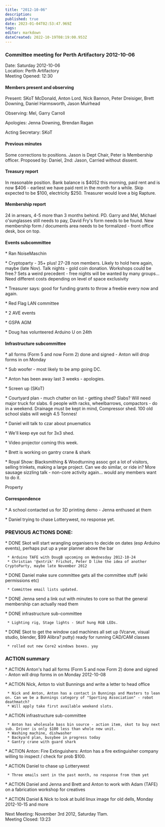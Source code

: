 ```yaml
---
title: "2012-10-06"
description: 
published: true
date: 2023-01-04T02:53:47.969Z
tags: 
editor: markdown
dateCreated: 2022-10-19T08:19:00.953Z
---
```


### Committee meeting for Perth Artifactory 2012-10-06

Date: Saturday 2012-10-06  
Location: Perth Artifactory  
Meeting Opened: 12:30

#### Members present and observing

Present: SKoT McDonald, Anton Lord, Nick Bannon, Peter Dreisiger, Brett Downing, Daniel Harmsworth, Jason Muirhead

Observing: Mel, Garry Carroll

Apologies: Jenna Downing, Brendan Ragan

Acting Secretary: SKoT

#### Previous minutes

Some corrections to positions. Jason is Dept Chair, Peter is Membership officer. Proposed by: Daniel, 2nd: Jason, Carried without dissent.

#### Treasury report

In reasonable position. Bank balance is \$4052 this morning, paid rent and is now \$406 - earliest we have paid rent in the month for a while. Skip expected to be \$100, electricity \$250. Treasurer would love a big Rapture.

#### Membership report

24 in arrears, 4-5 more than 3 months behind. PD. Garry and Mel, Michael o'sunglasses still needs to pay, David Fry's form needs to be found. New membership form / documents area needs to be formalized - front office desk, box on top.

#### Events subcommittee

\* Ran NoiseMaschin

\* Cryptoparty - 35+ plus! 27-28 non members. Likely to hold here again, maybe (late Nov). Talk nights - gold coin donation. Workshops could be free.? Sets a weird precedent - free nights will be wanted by many groups... Need different costs depending on level of space exclusivity

\* Treasurer says: good for funding grants to throw a freebie every now and again.

\* Red Flag LAN committee

\* 2 AVE events

\* GSPA AGM

\* Doug has volunteered Arduino U on 24th

#### Infrastructure subcommittee

\* all forms (Form 5 and now Form 2) done and signed - Anton will drop forms in on Monday

\* Sub woofer - most likely to be amp going DC.

\* Anton has been away last 3 weeks - apologies.

\* Screen up (SKoT)

\* Courtyard plan - much chatter on list - getting shed? Slabs? Will need major truck for slabs. 6 people with racks, wheelbarrows, compactors - do in a weekend. Drainage must be kept in mind, Compressor shed. 100 old school slabs will weigh 4.5 Tonnes!

\* Daniel will talk to czar about pnuematics

\* We'll keep eye out for 3x3 shed.

\* Video projector coming this week.

\* Brett is working on gantry crane & shark

\* Royal Show: Blacksmithing & Woodturning assoc got a lot of visitors, selling trinkets, making a large project. Can we do similar, or ride in? More sausage sizzling talk - non-core activity again... would any members want to do it.

Property

#### Correspondence

\* A school contacted us for 3D printing demo - Jenna enthused at them

\* Daniel trying to chase Lotterywest, no response yet.

### PREVIOUS ACTIONS DONE:

\* DONE Skot will start wrangling organisers to decide on dates (esp Arduino events), perhaps put up a year planner above the bar

     * Arduino TAFE with DougB upcoming on Wednesday 2012-10-24
     * Christian '@xntrik' Frichot, Peter D like the idea of another CryptoParty, maybe late November 2012

\* DONE Daniel make sure committee gets all the committee stuff (wiki permissions etc)

     * Committee email lists updated.

\* DONE Jenna send a link out with minutes to core so that the general membership can actually read them

\* DONE infrastructure sub-committee

     * Lighting rig, Stage lights - SKoT hung RGB LEDs. 

\* DONE Skot to get the window cad machines all set up (Vcarve, visual studio, blender, \$99 Alibra? putty) ready for running CAD/CAM classes

     * rolled out new Core2 windows boxes. yay

### ACTION summary

\* ACTION Anton's had all forms (Form 5 and now Form 2) done and signed - Anton will drop forms in on Monday 2012-10-08

\* ACTION Nick, Anton to visit Bunnings and write a letter to head office

     * Nick and Anton, Anton has a contact in Bunnings and Masters to lean on. Can we be a Bunnings category of "Sporting Association" - robot deathmatch?
     * Will apply take first available weekend slots.

\* ACTION infrastructure sub-committee

     * Anton has wholesale bass bin source - action item, skot to buy next sub. Driver is only $100 less than whole new unit. 
     * Washing machine, dishwasher
     * Backyard plan, busybee in progress today
     * Gantry crane with guard shark

\* ACTION Anton: Fire Extinguishers: Anton has a fire extinguisher company willing to inspect / check for prob \$100.

\* ACTION Daniel to chase up Lotterywest

     * Three emails sent in the past month, no response from them yet

\* ACTION Daniel and Jenna and Brett and Anton to work with Adam (TAFE) on a fabrication workshop for creatives

\* ACTION Daniel & Nick to look at build linux image for old dells, Monday 2012-10-15 and more

Next Meeting: November 3rd 2012, Saturday 11am.  
Meeting Closed: 13:23
